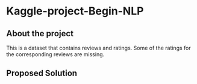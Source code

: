 # Kaggle-project-Begin-NLP
## About the project
This is a dataset that contains reviews and ratings. Some of the ratings for the corresponding reviews are missing.
## Proposed Solution

